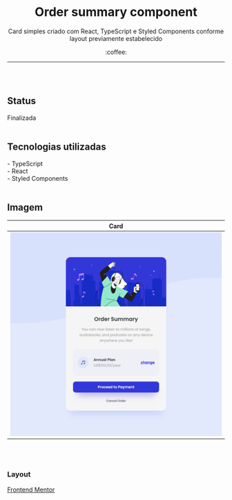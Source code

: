 <h1 align="center">Order summary component</h1>
<p align="center">Card simples criado com React, TypeScript e Styled Components conforme layout previamente estabelecido</p>

<p align="center">:coffee:</p>

---

</br></br>

<h2>Status</h2>
Finalizada</br></br>

<h2>Tecnologias utilizadas</h2>
- TypeScript</br>
- React</br>
- Styled Components</br></br>

<h2>Imagem</h2>

| Card |
|-------|
|<img src="./src/assets/screenshot.png">|

</br></br>
<h3>Layout</h3>
<a href="https://www.frontendmentor.io/">Frontend Mentor</a>